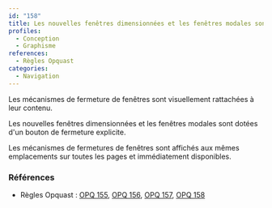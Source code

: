 ```yaml
---
id: "158"
title: Les nouvelles fenêtres dimensionnées et les fenêtres modales sont dotées d'un bouton de fermeture explicite, visuellement rattaché à leur contenu et affiché au même emplacement pour toutes ces fenêtres.
profiles:
  - Conception
  - Graphisme
references:
  - Règles Opquast
categories:
  - Navigation
---
```


Les mécanismes de fermeture de fenêtres sont visuellement rattachées à leur contenu.

Les nouvelles fenêtres dimensionnées et les fenêtres modales sont dotées d'un bouton de fermeture explicite.

Les mécanismes de fermetures de fenêtres sont affichés aux mêmes emplacements sur toutes les pages et immédiatement disponibles.

### Références

*   Règles Opquast : [OPQ 155](https://checklists.opquast.com/fr/assurance-qualite-web/les-mecanismes-de-fermeture-de-fenetres-sont-visuellement-rattachees-a-leur-contenu), [OPQ 156](https://checklists.opquast.com/fr/assurance-qualite-web/les-mecanismes-de-fermetures-de-fenetres-sont-immediatement-disponibles), [OPQ 157](https://checklists.opquast.com/fr/assurance-qualite-web/les-nouvelles-fenetres-dimensionnees-et-les-fenetres-modales-sont-dotees-dun-bouton-de-fermeture-explicite), [OPQ 158](https://checklists.opquast.com/fr/assurance-qualite-web/les-mecanismes-de-fermetures-de-fenetres-sont-affiches-aux-memes-emplacements-sur-toutes-les-pages)
